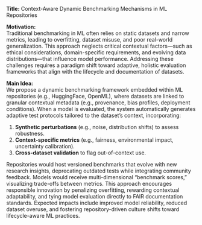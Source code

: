 **Title:** Context-Aware Dynamic Benchmarking Mechanisms in ML Repositories  

**Motivation:**  
Traditional benchmarking in ML often relies on static datasets and narrow metrics, leading to overfitting, dataset misuse, and poor real-world generalization. This approach neglects critical contextual factors—such as ethical considerations, domain-specific requirements, and evolving data distributions—that influence model performance. Addressing these challenges requires a paradigm shift toward adaptive, holistic evaluation frameworks that align with the lifecycle and documentation of datasets.  

**Main Idea:**  
We propose a dynamic benchmarking framework embedded within ML repositories (e.g., HuggingFace, OpenML), where datasets are linked to granular contextual metadata (e.g., provenance, bias profiles, deployment conditions). When a model is evaluated, the system automatically generates adaptive test protocols tailored to the dataset’s context, incorporating:  
1. **Synthetic perturbations** (e.g., noise, distribution shifts) to assess robustness.  
2. **Context-specific metrics** (e.g., fairness, environmental impact, uncertainty calibration).  
3. **Cross-dataset validation** to flag out-of-context use.  
        
Repositories would host versioned benchmarks that evolve with new research insights, deprecating outdated tests while integrating community feedback. Models would receive multi-dimensional “benchmark scores,” visualizing trade-offs between metrics. This approach encourages responsible innovation by penalizing overfitting, rewarding contextual adaptability, and tying model evaluation directly to FAIR documentation standards. Expected impacts include improved model reliability, reduced dataset overuse, and fostering repository-driven culture shifts toward lifecycle-aware ML practices.